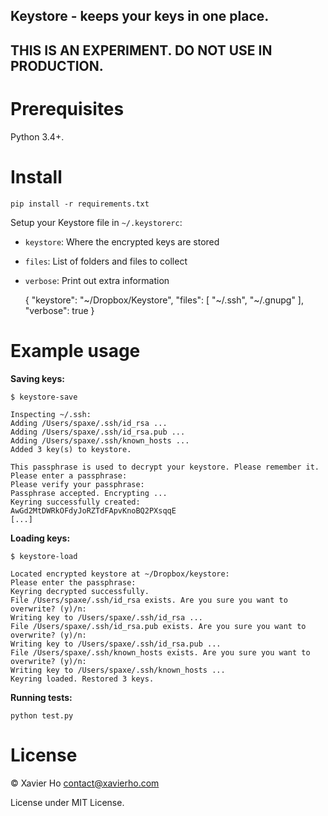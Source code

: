 Keystore - keeps your keys in one place.
----------------------------------------

THIS IS AN EXPERIMENT. DO NOT USE IN PRODUCTION.
----------------------------------------

Prerequisites
=============

Python 3.4+.

Install
=======

    pip install -r requirements.txt

Setup your Keystore file in `~/.keystorerc`:

 * `keystore`: Where the encrypted keys are stored
 * `files`: List of folders and files to collect
 * `verbose`: Print out extra information

    {
      "keystore": "~/Dropbox/Keystore",
      "files": [
        "~/.ssh",
        "~/.gnupg"
      ],
      "verbose": true
    }

Example usage
=============

**Saving keys:**

    $ keystore-save

    Inspecting ~/.ssh:
    Adding /Users/spaxe/.ssh/id_rsa ...
    Adding /Users/spaxe/.ssh/id_rsa.pub ...
    Adding /Users/spaxe/.ssh/known_hosts ...
    Added 3 key(s) to keystore.

    This passphrase is used to decrypt your keystore. Please remember it.
    Please enter a passphrase:
    Please verify your passphrase:
    Passphrase accepted. Encrypting ...
    Keyring successfully created:
    AwGd2MtDWRkOFdyJoRZTdFApvKnoBQ2PXsqqE
    [...]

**Loading keys:**

    $ keystore-load

    Located encrypted keystore at ~/Dropbox/keystore:
    Please enter the passphrase:
    Keyring decrypted successfully.
    File /Users/spaxe/.ssh/id_rsa exists. Are you sure you want to overwrite? (y)/n:
    Writing key to /Users/spaxe/.ssh/id_rsa ...
    File /Users/spaxe/.ssh/id_rsa.pub exists. Are you sure you want to overwrite? (y)/n:
    Writing key to /Users/spaxe/.ssh/id_rsa.pub ...
    File /Users/spaxe/.ssh/known_hosts exists. Are you sure you want to overwrite? (y)/n:
    Writing key to /Users/spaxe/.ssh/known_hosts ...
    Keyring loaded. Restored 3 keys.

**Running tests:**

    python test.py

License
=======
© Xavier Ho <contact@xavierho.com>

License under MIT License.

